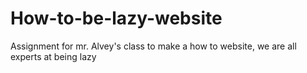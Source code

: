How-to-be-lazy-website
======================

Assignment for mr. Alvey's class to make a how to website, we are all experts at being lazy

